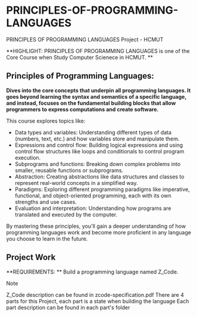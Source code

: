 # PRINCIPLES-OF-PROGRAMMING-LANGUAGES
PRINCIPLES OF PROGRAMMING LANGUAGES Project - HCMUT

**HIGHLIGHT: PRINCIPLES OF PROGRAMMING LANGUAGES is one of the Core Course when Study Computer Scienece in HCMUT. **

## Principles of Programming Languages:
**Dives into the core concepts that underpin all programming languages. It goes beyond learning the syntax and semantics of a specific language, and instead, focuses on the fundamental building blocks that allow programmers to express computations and create software.**

This course explores topics like:

* Data types and variables: Understanding different types of data (numbers, text, etc.) and how variables store and manipulate them.
* Expressions and control flow: Building logical expressions and using control flow structures like loops and conditionals to control program execution.
* Subprograms and functions: Breaking down complex problems into smaller, reusable functions or subprograms.
* Abstraction: Creating abstractions like data structures and classes to represent real-world concepts in a simplified way.
* Paradigms: Exploring different programming paradigms like imperative, functional, and object-oriented programming, each with its own strengths and use cases.
* Evaluation and interpretation: Understanding how programs are translated and executed by the computer.

By mastering these principles, you'll gain a deeper understanding of how programming languages work and become more proficient in any language you choose to learn in the future.


## Project Work
**REQUIREMENTS: ** Build a programming language named Z_Code. 
> [!NOTE]
> Z_Code description can be found in zcode-specification.pdf
> There are 4 parts for this Project, each part is a state when building the language
> Each part description can be found in each part's folder


